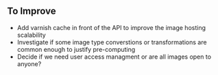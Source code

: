 
## To Improve
- Add varnish cache in front of the API to improve the image hosting scalability
- Investigate if some image type converstions or transformations are common enough to justify pre-computing
- Decide if we need user access managment or are all images open to anyone?
